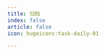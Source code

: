 ```yaml
---
title: 归档
index: false
article: false
icon: hugeicons:task-daily-01

---
```


<Catalog :level="2" />

